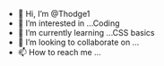 - 👋 Hi, I’m @Thodge1
- 👀 I’m interested in ...Coding
- 🌱 I’m currently learning ...CSS basics
- 💞️ I’m looking to collaborate on ...
- 📫 How to reach me ...

<!---
Thodge1/Thodge1 is a ✨ special ✨ repository because its `README.md` (this file) appears on your GitHub profile.
You can click the Preview link to take a look at your changes.
--->
